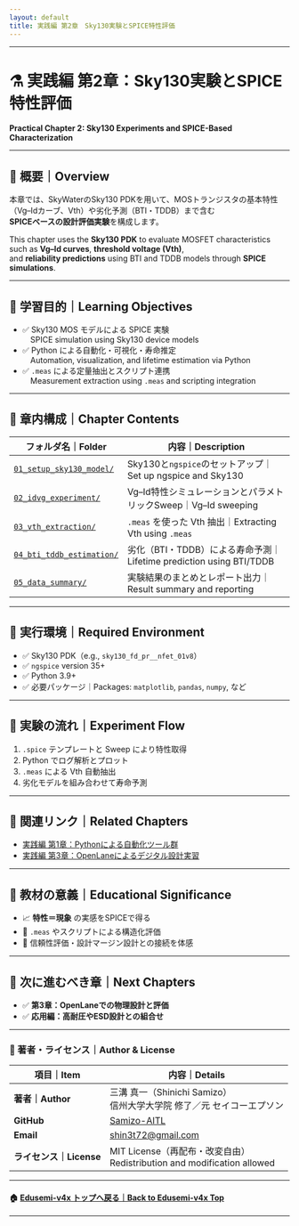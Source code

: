 ```yaml
---
layout: default
title: 実践編 第2章　Sky130実験とSPICE特性評価　
---
```


---

# ⚗️ 実践編 第2章：Sky130実験とSPICE特性評価  
**Practical Chapter 2: Sky130 Experiments and SPICE-Based Characterization**

---

## 📘 概要｜Overview

本章では、SkyWaterのSky130 PDKを用いて、MOSトランジスタの基本特性（Vg–Idカーブ、Vth）や劣化予測（BTI・TDDB）まで含む  
**SPICEベースの設計評価実験**を構成します。  

This chapter uses the **Sky130 PDK** to evaluate MOSFET characteristics such as **Vg–Id curves**, **threshold voltage (Vth)**,  
and **reliability predictions** using BTI and TDDB models through **SPICE simulations**.

---

## 🎯 学習目的｜Learning Objectives

- ✅ Sky130 MOS モデルによる SPICE 実験  
 SPICE simulation using Sky130 device models  
- ✅ Python による自動化・可視化・寿命推定  
 Automation, visualization, and lifetime estimation via Python  
- ✅ `.meas` による定量抽出とスクリプト連携  
 Measurement extraction using `.meas` and scripting integration  

---

## 📁 章内構成｜Chapter Contents

| フォルダ名｜Folder | 内容｜Description |
|--------------------|---------------------------------------------|
| [`01_setup_sky130_model/`](01_setup_sky130_model/) | Sky130と`ngspice`のセットアップ｜Set up ngspice and Sky130 |
| [`02_idvg_experiment/`](02_idvg_experiment/) | Vg–Id特性シミュレーションとパラメトリックSweep｜Vg–Id sweeping |
| [`03_vth_extraction/`](03_vth_extraction/) | `.meas` を使った Vth 抽出｜Extracting Vth using `.meas` |
| [`04_bti_tddb_estimation/`](04_bti_tddb_estimation/) | 劣化（BTI・TDDB）による寿命予測｜Lifetime prediction using BTI/TDDB |
| [`05_data_summary/`](05_data_summary/) | 実験結果のまとめとレポート出力｜Result summary and reporting |

---

## 🔧 実行環境｜Required Environment

- ✅ Sky130 PDK（e.g., `sky130_fd_pr__nfet_01v8`）  
- ✅ `ngspice` version 35+  
- ✅ Python 3.9+  
- ✅ 必要パッケージ｜Packages: `matplotlib`, `pandas`, `numpy`, など  

---

## 🔁 実験の流れ｜Experiment Flow

1. `.spice` テンプレートと Sweep により特性取得  
2. Python でログ解析とプロット  
3. `.meas` による Vth 自動抽出  
4. 劣化モデルを組み合わせて寿命予測  

---

## 📘 関連リンク｜Related Chapters

- [実践編 第1章：Pythonによる自動化ツール群](../e_chapter1_python_automation_tools/README.md)  
- [実践編 第3章：OpenLaneによるデジタル設計実習](../e_chapter3_openlane_practice/README.md)  

---

## 📌 教材の意義｜Educational Significance

- 📈 **特性＝現象** の実感をSPICEで得る
- 🧪 `.meas` やスクリプトによる構造化評価
- 🔄 信頼性評価・設計マージン設計との接続を体感

---

## 🧭 次に進むべき章｜Next Chapters

- ✅ **第3章：OpenLaneでの物理設計と評価**
- ✅ **応用編：高耐圧やESD設計との組合せ**

---

### 👤 著者・ライセンス｜Author & License

| 項目｜Item | 内容｜Details |
|------------|----------------------------|
| **著者｜Author** | 三溝 真一（Shinichi Samizo）<br>信州大学大学院 修了／元 セイコーエプソン |
| **GitHub** | [Samizo-AITL](https://github.com/Samizo-AITL) |
| **Email** | [shin3t72@gmail.com](mailto:shin3t72@gmail.com) |
| **ライセンス｜License** | MIT License（再配布・改変自由）<br>Redistribution and modification allowed |

---

#### 🏠 [Edusemi-v4x トップへ戻る｜Back to Edusemi-v4x Top](../README.md)

---
